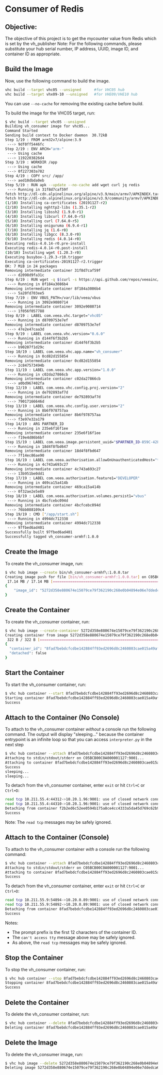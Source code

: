 Consumer of Redis
===========================================

## Objective:

The objective of this project is to get the mycounter value from Redis which is set by the vh_publisher
Note: For the following commands, please substitute your hub serial number, IP address, UUID, image ID, and container ID as appropriate.


## Build the Image

Now, use the following command to build the image.

```bash
vhc build --target vhc05 --unsigned      #for VHC05 hub
vhc build --target vhx09-10 --unsigned   #for VHE09/VHE10 hub
```
You can use ```--no-cache``` for removing the existing cache before build.

To build the image for the VHC05 target, run:

```bash
$ vhc build --target vhc05 --unsigned
Building vh_consumer image for vhc05...
Command Started
Sending build context to Docker daemon  30.72kB
Step 1/19 : FROM arm32v7/alpine:3.9
 ---> 9df0ff5446fc
Step 2/19 : ENV ARCH="arm-"
 ---> Using cache
 ---> 1192203826d4
Step 3/19 : WORKDIR /app
 ---> Using cache
 ---> 0f227303a782
Step 4/19 : COPY src/ /app/
 ---> aed10dbda0eb
Step 5/19 : RUN apk --update --no-cache add wget curl jq redis
 ---> Running in 31f8d7caf59f
fetch http://dl-cdn.alpinelinux.org/alpine/v3.9/main/armv7/APKINDEX.tar.gz
fetch http://dl-cdn.alpinelinux.org/alpine/v3.9/community/armv7/APKINDEX.tar.gz
(1/10) Installing ca-certificates (20191127-r2)
(2/10) Installing nghttp2-libs (1.35.1-r2)
(3/10) Installing libssh2 (1.9.0-r1)
(4/10) Installing libcurl (7.64.0-r5)
(5/10) Installing curl (7.64.0-r5)
(6/10) Installing oniguruma (6.9.4-r1)
(7/10) Installing jq (1.6-r0)
(8/10) Installing libgcc (8.3.0-r0)
(9/10) Installing redis (4.0.14-r0)
Executing redis-4.0.14-r0.pre-install
Executing redis-4.0.14-r0.post-install
(10/10) Installing wget (1.20.3-r0)
Executing busybox-1.29.3-r10.trigger
Executing ca-certificates-20191127-r2.trigger
OK: 7 MiB in 24 packages
Removing intermediate container 31f8d7caf59f
 ---> d2098d9fa31c
Step 6/19 : RUN wget -q $(curl -s https://api.github.com/repos/veeainc/vbus-cmd/releases/latest | grep browser_download_url | grep "$ARCH" | cut -d '"' -f 4) && 	mv "elf-linux-"$ARCH"vbus-cmd" /usr/bin/vbus-cmd && 	chmod 777 /usr/bin/vbus-cmd && 	chmod -R 777 /app
 ---> Running in 8f184a3086b4
Removing intermediate container 8f184a3086b4
 ---> 5a20fd703ee5
Step 7/19 : ENV VBUS_PATH=/var/lib/veea/vbus
 ---> Running in 3092e9080714
Removing intermediate container 3092e9080714
 ---> 1f056f057788
Step 8/19 : LABEL com.veea.vhc.target="vhc05"
 ---> Running in d8709753e7ef
Removing intermediate container d8709753e7ef
 ---> 47e2e47caa3d
Step 9/19 : LABEL com.veea.vhc.version="0.6.0"
 ---> Running in d144f6f3b2b5
Removing intermediate container d144f6f3b2b5
 ---> b90207f1d29c
Step 10/19 : LABEL com.veea.vhc.app.name="vh_consumer"
 ---> Running in 0cd82d155854
Removing intermediate container 0cd82d155854
 ---> 2c847573494b
Step 11/19 : LABEL com.veea.vhc.app.version="1.0.0"
 ---> Running in c02da27866cb
Removing intermediate container c02da27866cb
 ---> a0bd967402fa
Step 12/19 : LABEL com.veea.vhc.config.proj.version="2"
 ---> Running in de792893af7d
Removing intermediate container de792893af7d
 ---> 79017166646d
Step 13/19 : LABEL com.veea.vhc.config.user.version="2"
 ---> Running in 8b6f978757aa
Removing intermediate container 8b6f978757aa
 ---> f3e97e32a179
Step 14/19 : ARG PARTNER_ID
 ---> Running in 235e6f16f1ee
Removing intermediate container 235e6f16f1ee
 ---> f19e4d86b6bf
Step 15/19 : LABEL com.veea.image.persistent_uuid="$PARTNER_ID-859C-42FC-867A-6186B44FCDFC"
 ---> Running in 18d4f8fbd647
Removing intermediate container 18d4f8fbd647
 ---> 7f14ec86ae90
Step 16/19 : LABEL com.veea.authorisation.allowOnUnauthenticatedHost="true"
 ---> Running in 4c743a693c27
Removing intermediate container 4c743a693c27
 ---> 13b951be0dd1
Step 17/19 : LABEL com.veea.authorisation.feature1="DEVELOPER"
 ---> Running in 469ca15a414b
Removing intermediate container 469ca15a414b
 ---> 0f32ae2e5e89
Step 18/19 : LABEL com.veea.authorisation.volumes.persist1="vbus"
 ---> Running in 4bcfcebc094d
Removing intermediate container 4bcfcebc094d
 ---> 76bb088109c4
Step 19/19 : CMD ["/app/start.sh"]
 ---> Running in 4994dc712338
Removing intermediate container 4994dc712338
 ---> 97fbed6ad401
Successfully built 97fbed6ad401
Successfully tagged vh_consumer-armhf:1.0.0
```

## Create the Image

To create the vh_consumer image, run:

```bash
$ vhc hub image --create bin/vh_consumer-armhf\:1.0.0.tar
Creating image push for file [bin/vh_consumer-armhf:1.0.0.tar] on C05BCB00C0A000001127:9000 (https://10.20.0.89:9000/images/push)...
 17.14 MB / 17.14 MB [===================================================================] 100.00%
{
    "image_id": "5272d358e880674e15079ce79f362190c268e0b04894e06e7ddedca6274bf8dd"
}
```

## Create the Container

To create the vh_consumer container, run:

```bash
$ vhc hub image --create-container 5272d358e880674e15079ce79f362190c268e0b04894e06e7ddedca6274bf8dd
Creating container from image 5272d358e880674e15079ce79f362190c268e0b04894e06e7ddedca6274bf8dd on C05BCB00C0A000001127:9000 (https://10.20.0.89:9000/images/5272d358e880674e15079ce79f362190c268e0b04894e06e7ddedca6274bf8dd/create_container)...
 322 B / 322 B [=========================================================================] 100.00%
{
  "container_id": "8fad7bebdcfcdbe142884ff93ed2696d8c2460803cae015a49af811d04e5476b",
  "detached": false
}
```

## Start the Container

To start the vh_consumer container, run:

```bash
$ vhc hub container --start 8fad7bebdcfcdbe142884ff93ed2696d8c2460803cae015a49af811d04e5476b
Starting container 8fad7bebdcfcdbe142884ff93ed2696d8c2460803cae015a49af811d04e5476b C05BCB00C0A000001127:9000 (https://10.20.0.89:9000/containers/8fad7bebdcfcdbe142884ff93ed2696d8c2460803cae015a49af811d04e5476b/start)...
Success
```

## Attach to the Container (No Console)

To attach to the vh_consumer container *without* a console run the following command. The output will display "sleeping..." because the container entrypoint is an infinite loop so that you can access `interpreter.py` in the next step

```bash
$ vhc hub container --attach 8fad7bebdcfcdbe142884ff93ed2696d8c2460803cae015a49af811d04e5476b
Attaching to stdin/stdout/stderr on C05BCB00C0A000001127:9001...
Attaching to container 8fad7bebdcfcdbe142884ff93ed2696d8c2460803cae015a49af811d04e5476b C05BCB00C0A000001127:9000 (https://10.20.0.89:9000/containers/8fad7bebdcfcdbe142884ff93ed2696d8c2460803cae015a49af811d04e5476b/attach)...
Success
sleeping...
sleeping...
```

To detach from the vh_consumer container, enter `exit` or hit `Ctrl+C` or `Ctrl+D`:

```bash
read tcp 10.211.55.4:44312->10.20.1.96:9001: use of closed network connection
read tcp 10.211.55.4:44310->10.20.1.96:9001: use of closed network connection
Detaching from container f2b2ed6c52ee0594b175a8ce4cc4333a5da45d769c62b90a7a14c0921a57c9b6 c05bcba0c0a000001445:9000 (https://10.20.1.96:9000/containers/f2b2ed6c52ee0594b175a8ce4cc4333a5da45d769c62b90a7a14c0921a57c9b6/detach)...
Success
```

Note: The `read tcp` messages may be safely ignored.

## Attach to the Container (Console)

To attach to the vh_consumer container *with* a console run the following command:

```bash
$ vhc hub container --attach 8fad7bebdcfcdbe142884ff93ed2696d8c2460803cae015a49af811d04e5476b "/bin/sh -il"
Attaching to stdin/stdout/stderr on C05BCB00C0A000001127:9001...
Attaching to container 8fad7bebdcfcdbe142884ff93ed2696d8c2460803cae015a49af811d04e5476b C05BCB00C0A000001127:9000 (https://10.20.0.89:9000/containers/8fad7bebdcfcdbe142884ff93ed2696d8c2460803cae015a49af811d04e5476b/attach)...
Success
```


To detach from the vh_consumer container, enter `exit` or hit `Ctrl+C` or `Ctrl+D`:

```bash
read tcp 10.211.55.9:54894->10.20.0.89:9001: use of closed network connection
read tcp 10.211.55.9:54892->10.20.0.89:9001: use of closed network connection
Detaching from container 8fad7bebdcfcdbe142884ff93ed2696d8c2460803cae015a49af811d04e5476b C05BCB00C0A000001127:9000 (https://10.20.0.89:9000/containers/8fad7bebdcfcdbe142884ff93ed2696d8c2460803cae015a49af811d04e5476b/detach)...
Success
```

Notes:
- The prompt prefix is the first 12 characters of the container ID.
- The `can't access tty` message above may be safely ignored.
- As above, the `read tcp` messages may be safely ignored.

## Stop the Container

To stop the vh_consumer container, run:

```bash
$ vhc hub container --stop 8fad7bebdcfcdbe142884ff93ed2696d8c2460803cae015a49af811d04e5476b
Stopping container 8fad7bebdcfcdbe142884ff93ed2696d8c2460803cae015a49af811d04e5476b from C05BCB00C0A000001127:9000 (https://10.20.0.89:9000/containers/8fad7bebdcfcdbe142884ff93ed2696d8c2460803cae015a49af811d04e5476b/stop)...
Success
```

## Delete the Container

To delete the vh_consumer container, run:

```bash
$ vhc hub container --delete 8fad7bebdcfcdbe142884ff93ed2696d8c2460803cae015a49af811d04e5476b
Deleting container 8fad7bebdcfcdbe142884ff93ed2696d8c2460803cae015a49af811d04e5476b from C05BCB00C0A000001127:9000 (https://10.20.0.89:9000/containers/8fad7bebdcfcdbe142884ff93ed2696d8c2460803cae015a49af811d04e5476b)...
```

## Delete the Image

To delete the vh_consumer image, run:

```bash
$ vhc hub image --delete 5272d358e880674e15079ce79f362190c268e0b04894e06e7ddedca6274bf8dd
Deleting image 5272d358e880674e15079ce79f362190c268e0b04894e06e7ddedca6274bf8dd from C05BCB00C0A000001127:9000 (https://10.20.0.89:9000/images/5272d358e880674e15079ce79f362190c268e0b04894e06e7ddedca6274bf8dd)...
```

